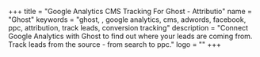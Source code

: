 +++
title = "Google Analytics CMS Tracking For Ghost - Attributio"
name = "Ghost"
keywords = "ghost, , google analytics, cms, adwords, facebook, ppc, attribution, track leads, conversion tracking"
description = "Connect Google Analytics with Ghost to find out where your leads are coming from. Track leads from the source - from search to ppc."
logo = ""
+++
